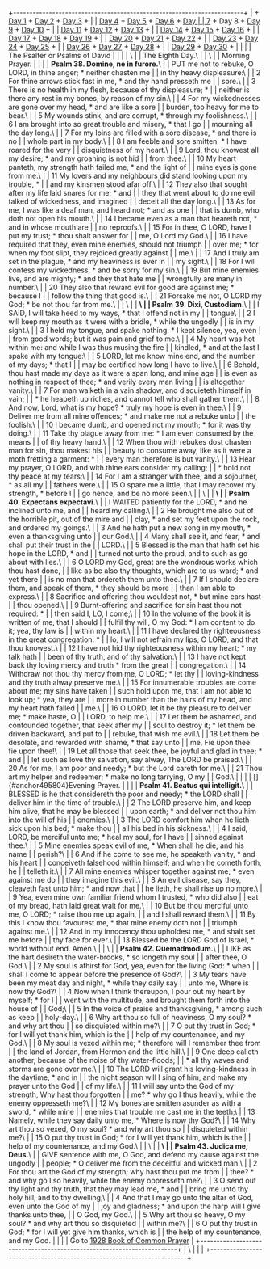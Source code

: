 +-----------------------------------------------------------------------+
| \+ [Day 1](Day1.html) + [Day 2](Day2.html) + [Day 3](Day3.html) +     |
| [Day 4](Day4.html) + [Day 5](Day5.html) + [Day 6](Day6.html) + [Day   |
| 7](Day7.html) + Day 8 + [Day 9](Day9.html) + [Day 10](Day10.html) +   |
| [Day 11](Day11.html) + [Day 12](Day12.html) + [Day 13](Day13.html) +  |
| [Day 14](Day14.html) + [Day 15](Day15.html) + [Day 16](Day16.html) +  |
| [Day 17](Day17.html) + [Day 18](Day18.html) + [Day 19](Day19.html) +  |
| [Day 20](Day20.html) + [Day 21](Day21.html) + [Day 22](Day22.html) +  |
| [Day 23](Day23.html) + [Day 24](Day24.html) + [Day 25](Day25.html) +  |
| [Day 26](Day26.html) + [Day 27](Day27.html) + [Day 28](Day28.html) +  |
| [Day 29](Day29.html) + [Day 30](Day30.html) +                         |
|                                                                       |
| The Psalter or Psalms of David                                        |
|                                                                       |
| \                                                                     |
| The Eighth Day.\                                                      |
| \                                                                     |
| Morning Prayer.                                                       |
|                                                                       |
| **Psalm 38. Domine, ne in furore.**\                                  |
| PUT me not to rebuke, O LORD, in thine anger; \* neither chasten me   |
| in thy heavy displeasure:\                                            |
| 2 For thine arrows stick fast in me, \* and thy hand presseth me      |
| sore.\                                                                |
| 3 There is no health in my flesh, because of thy displeasure; \*      |
| neither is there any rest in my bones, by reason of my sin.\          |
| 4 For my wickednesses are gone over my head, \* and are like a sore   |
| burden, too heavy for me to bear.\                                    |
| 5 My wounds stink, and are corrupt, \* through my foolishness.\       |
| 6 I am brought into so great trouble and misery, \* that I go         |
| mourning all the day long.\                                           |
| 7 For my loins are filled with a sore disease, \* and there is no     |
| whole part in my body.\                                               |
| 8 I am feeble and sore smitten; \* I have roared for the very         |
| disquietness of my heart.\                                            |
| 9 Lord, thou knowest all my desire; \* and my groaning is not hid     |
| from thee.\                                                           |
| 10 My heart panteth, my strength hath failed me, \* and the light of  |
| mine eyes is gone from me.\                                           |
| 11 My lovers and my neighbours did stand looking upon my trouble, \*  |
| and my kinsmen stood afar off.\                                       |
| 12 They also that sought after my life laid snares for me; \* and     |
| they that went about to do me evil talked of wickedness, and imagined |
| deceit all the day long.\                                             |
| 13 As for me, I was like a deaf man, and heard not; \* and as one     |
| that is dumb, who doth not open his mouth.\                           |
| 14 I became even as a man that heareth not, \* and in whose mouth are |
| no reproofs.\                                                         |
| 15 For in thee, O LORD, have I put my trust; \* thou shalt answer for |
| me, O Lord my God.\                                                   |
| 16 I have required that they, even mine enemies, should not triumph   |
| over me; \* for when my foot slipt, they rejoiced greatly against     |
| me.\                                                                  |
| 17 And I truly am set in the plague, \* and my heaviness is ever in   |
| my sight.\                                                            |
| 18 For I will confess my wickedness, \* and be sorry for my sin.\     |
| 19 But mine enemies live, and are mighty; \* and they that hate me    |
| wrongfully are many in number.\                                       |
| 20 They also that reward evil for good are against me; \* because I   |
| follow the thing that good is.\                                       |
| 21 Forsake me not, O LORD my God; \* be not thou far from me.\        |
| \                                                                     |
| **\                                                                   |
| Psalm 39. Dixi, Custodiam.**\                                         |
| I SAID, I will take heed to my ways, \* that I offend not in my       |
| tongue\                                                               |
| 2 I will keep my mouth as it were with a bridle, \* while the ungodly |
| is in my sight.\                                                      |
| 3 I held my tongue, and spake nothing: \* I kept silence, yea, even   |
| from good words; but it was pain and grief to me.\                    |
| 4 My heart was hot within me: and while I was thus musing the fire    |
| kindled, \* and at the last I spake with my tongue:\                  |
| 5 LORD, let me know mine end, and the number of my days; \* that I    |
| may be certified how long I have to live.\                            |
| 6 Behold, thou hast made my days as it were a span long, and mine age |
| is even as nothing in respect of thee; \* and verily every man living |
| is altogether vanity.\                                                |
| 7 For man walketh in a vain shadow, and disquieteth himself in vain;  |
| \* he heapeth up riches, and cannot tell who shall gather them.\      |
| 8 And now, Lord, what is my hope? \* truly my hope is even in thee.\  |
| 9 Deliver me from all mine offences; \* and make me not a rebuke unto |
| the foolish.\                                                         |
| 10 I became dumb, and opened not my mouth; \* for it was thy doing.\  |
| 11 Take thy plague away from me: \* I am even consumed by the means   |
| of thy heavy hand.\                                                   |
| 12 When thou with rebukes dost chasten man for sin, thou makest his   |
| beauty to consume away, like as it were a moth fretting a garment: \* |
| every man therefore is but vanity.\                                   |
| 13 Hear my prayer, O LORD, and with thine ears consider my calling;   |
| \* hold not thy peace at my tears;\                                   |
| 14 For I am a stranger with thee, and a sojourner, \* as all my       |
| fathers were.\                                                        |
| 15 O spare me a little, that I may recover my strength, \* before I   |
| go hence, and be no more seen.\                                       |
| \                                                                     |
| **\                                                                   |
| Psalm 40. Expectans expectavi.**\                                     |
| I WAITED patiently for the LORD, \* and he inclined unto me, and      |
| heard my calling.\                                                    |
| 2 He brought me also out of the horrible pit, out of the mire and     |
| clay, \* and set my feet upon the rock, and ordered my goings.\       |
| 3 And he hath put a new song in my mouth, \* even a thanksgiving unto |
| our God.\                                                             |
| 4 Many shall see it, and fear, \* and shall put their trust in the    |
| LORD.\                                                                |
| 5 Blessed is the man that hath set his hope in the LORD, \* and       |
| turned not unto the proud, and to such as go about with lies.\        |
| 6 O LORD my God, great are the wondrous works which thou hast done,   |
| like as be also thy thoughts, which are to us-ward; \* and yet there  |
| is no man that ordereth them unto thee.\                              |
| 7 If I should declare them, and speak of them, \* they should be more |
| than I am able to express.\                                           |
| 8 Sacrifice and offering thou wouldest not, \* but mine ears hast     |
| thou opened.\                                                         |
| 9 Burnt-offering and sacrifice for sin hast thou not required: \*     |
| then said I, LO, I come;\                                             |
| 10 In the volume of the book it is written of me, that I should       |
| fulfil thy will, O my God: \* I am content to do it; yea, thy law is  |
| within my heart.\                                                     |
| 11 I have declared thy righteousness in the great congregation: \*    |
| lo, I will not refrain my lips, O LORD, and that thou knowest.\       |
| 12 I have not hid thy righteousness within my heart; \* my talk hath  |
| been of thy truth, and of thy salvation.\                             |
| 13 I have not kept back thy loving mercy and truth \* from the great  |
| congregation.\                                                        |
| 14 Withdraw not thou thy mercy from me, O LORD; \* let thy            |
| loving-kindness and thy truth alway preserve me.\                     |
| 15 For innumerable troubles are come about me; my sins have taken     |
| such hold upon me, that I am not able to look up; \* yea, they are    |
| more in number than the hairs of my head, and my heart hath failed    |
| me.\                                                                  |
| 16 O LORD, let it be thy pleasure to deliver me; \* make haste, O     |
| LORD, to help me.\                                                    |
| 17 Let them be ashamed, and confounded together, that seek after my   |
| soul to destroy it; \* let them be driven backward, and put to        |
| rebuke, that wish me evil.\                                           |
| 18 Let them be desolate, and rewarded with shame, \* that say unto    |
| me, Fie upon thee! fie upon thee!\                                    |
| 19 Let all those that seek thee, be joyful and glad in thee; \* and   |
| let such as love thy salvation, say alway, The LORD be praised.\      |
| 20 As for me, I am poor and needy; \* but the Lord careth for me.\    |
| 21 Thou art my helper and redeemer; \* make no long tarrying, O my    |
| God.\                                                                 |
|                                                                       |
| []{#anchor495804}Evening Prayer.                                      |
|                                                                       |
| **Psalm 41. Beatus qui intelligit.**\                                 |
| BLESSED is he that considereth the poor and needy; \* the LORD shall  |
| deliver him in the time of trouble.\                                  |
| 2 The LORD preserve him, and keep him alive, that he may be blessed   |
| upon earth; \* and deliver not thou him into the will of his          |
| enemies.\                                                             |
| 3 The LORD comfort him when he lieth sick upon his bed; \* make thou  |
| all his bed in his sickness.\                                         |
| 4 I said, LORD, be merciful unto me; \* heal my soul, for I have      |
| sinned against thee.\                                                 |
| 5 Mine enemies speak evil of me, \* When shall he die, and his name   |
| perish?\                                                              |
| 6 And if he come to see me, he speaketh vanity, \* and his heart      |
| conceiveth falsehood within himself; and when he cometh forth, he     |
| telleth it.\                                                          |
| 7 All mine enemies whisper together against me; \* even against me do |
| they imagine this evil.\                                              |
| 8 An evil disease, say they, cleaveth fast unto him; \* and now that  |
| he lieth, he shall rise up no more.\                                  |
| 9 Yea, even mine own familiar friend whom I trusted, \* who did also  |
| eat of my bread, hath laid great wait for me.\                        |
| 10 But be thou merciful unto me, O LORD; \* raise thou me up again,   |
| and I shall reward them.\                                             |
| 11 By this I know thou favourest me, \* that mine enemy doth not      |
| triumph against me.\                                                  |
| 12 And in my innocency thou upholdest me, \* and shalt set me before  |
| thy face for ever.\                                                   |
| 13 Blessed be the LORD God of Israel, \* world without end. Amen.\    |
| \                                                                     |
| **Psalm 42. Quemadmodum.**\                                           |
| LIKE as the hart desireth the water-brooks, \* so longeth my soul     |
| after thee, O God.\                                                   |
| 2 My soul is athirst for God, yea, even for the living God: \* when   |
| shall I come to appear before the presence of God?\                   |
| 3 My tears have been my meat day and night, \* while they daily say   |
| unto me, Where is now thy God?\                                       |
| 4 Now when I think thereupon, I pour out my heart by myself; \* for I |
| went with the multitude, and brought them forth into the house of     |
| God;\                                                                 |
| 5 In the voice of praise and thanksgiving, \* among such as keep      |
| holy-day.\                                                            |
| 6 Why art thou so full of heaviness, O my soul? \* and why art thou   |
| so disquieted within me?\                                             |
| 7 O put thy trust in God; \* for I will yet thank him, which is the   |
| help of my countenance, and my God.\                                  |
| 8 My soul is vexed within me; \* therefore will I remember thee from  |
| the land of Jordan, from Hermon and the little hill.\                 |
| 9 One deep calleth another, because of the noise of thy water-floods; |
| \* all thy waves and storms are gone over me.\                        |
| 10 The LORD will grant his loving-kindness in the daytime; \* and in  |
| the night season will I sing of him, and make my prayer unto the God  |
| of my life.\                                                          |
| 11 I will say unto the God of my strength, Why hast thou forgotten    |
| me? \* why go I thus heavily, while the enemy oppresseth me?\         |
| 12 My bones are smitten asunder as with a sword, \* while mine        |
| enemies that trouble me cast me in the teeth;\                        |
| 13 Namely, while they say daily unto me, \* Where is now thy God?\    |
| 14 Why art thou so vexed, O my soul? \* and why art thou so           |
| disquieted within me?\                                                |
| 15 O put thy trust in God; \* for I will yet thank him, which is the  |
| help of my countenance, and my God.\                                  |
| \                                                                     |
| **\                                                                   |
| Psalm 43. Judica me, Deus.**\                                         |
| GIVE sentence with me, O God, and defend my cause against the ungodly |
| people; \* O deliver me from the deceitful and wicked man.\           |
| 2 For thou art the God of my strength; why hast thou put me from      |
| thee? \* and why go I so heavily, while the enemy oppresseth me?\     |
| 3 O send out thy light and thy truth, that they may lead me, \* and   |
| bring me unto thy holy hill, and to thy dwelling;\                    |
| 4 And that I may go unto the altar of God, even unto the God of my    |
| joy and gladness; \* and upon the harp will I give thanks unto thee,  |
| O God, my God.\                                                       |
| 5 Why art thou so heavy, O my soul? \* and why art thou so disquieted |
| within me?\                                                           |
| 6 O put thy trust in God; \* for I will yet give him thanks, which is |
| the help of my countenance, and my God.                               |
|                                                                       |
| Go to [1928 Book of Common Prayer](../index.html)                     |
+-----------------------------------------------------------------------+
| \                                                                     |
| [](http://www.episcopalnet.org/DBS/DOR.html)                          |
+-----------------------------------------------------------------------+
